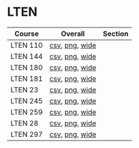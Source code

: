 # LTEN

| Course | Overall | Section |
| ------ | ------- | ------- |
| LTEN 110 | [csv](https://github.com/UCSD-Historical-Enrollment-Data/2024Spring/blob/main/overall/LTEN%20110.csv), [png](https://raw.githubusercontent.com/UCSD-Historical-Enrollment-Data/2024Spring/main/plot_overall/LTEN%20110.png), [wide](https://raw.githubusercontent.com/UCSD-Historical-Enrollment-Data/2024Spring/main/plot_overall_wide/LTEN%20110.png) |  |
| LTEN 144 | [csv](https://github.com/UCSD-Historical-Enrollment-Data/2024Spring/blob/main/overall/LTEN%20144.csv), [png](https://raw.githubusercontent.com/UCSD-Historical-Enrollment-Data/2024Spring/main/plot_overall/LTEN%20144.png), [wide](https://raw.githubusercontent.com/UCSD-Historical-Enrollment-Data/2024Spring/main/plot_overall_wide/LTEN%20144.png) |  |
| LTEN 180 | [csv](https://github.com/UCSD-Historical-Enrollment-Data/2024Spring/blob/main/overall/LTEN%20180.csv), [png](https://raw.githubusercontent.com/UCSD-Historical-Enrollment-Data/2024Spring/main/plot_overall/LTEN%20180.png), [wide](https://raw.githubusercontent.com/UCSD-Historical-Enrollment-Data/2024Spring/main/plot_overall_wide/LTEN%20180.png) |  |
| LTEN 181 | [csv](https://github.com/UCSD-Historical-Enrollment-Data/2024Spring/blob/main/overall/LTEN%20181.csv), [png](https://raw.githubusercontent.com/UCSD-Historical-Enrollment-Data/2024Spring/main/plot_overall/LTEN%20181.png), [wide](https://raw.githubusercontent.com/UCSD-Historical-Enrollment-Data/2024Spring/main/plot_overall_wide/LTEN%20181.png) |  |
| LTEN 23 | [csv](https://github.com/UCSD-Historical-Enrollment-Data/2024Spring/blob/main/overall/LTEN%2023.csv), [png](https://raw.githubusercontent.com/UCSD-Historical-Enrollment-Data/2024Spring/main/plot_overall/LTEN%2023.png), [wide](https://raw.githubusercontent.com/UCSD-Historical-Enrollment-Data/2024Spring/main/plot_overall_wide/LTEN%2023.png) |  |
| LTEN 245 | [csv](https://github.com/UCSD-Historical-Enrollment-Data/2024Spring/blob/main/overall/LTEN%20245.csv), [png](https://raw.githubusercontent.com/UCSD-Historical-Enrollment-Data/2024Spring/main/plot_overall/LTEN%20245.png), [wide](https://raw.githubusercontent.com/UCSD-Historical-Enrollment-Data/2024Spring/main/plot_overall_wide/LTEN%20245.png) |  |
| LTEN 259 | [csv](https://github.com/UCSD-Historical-Enrollment-Data/2024Spring/blob/main/overall/LTEN%20259.csv), [png](https://raw.githubusercontent.com/UCSD-Historical-Enrollment-Data/2024Spring/main/plot_overall/LTEN%20259.png), [wide](https://raw.githubusercontent.com/UCSD-Historical-Enrollment-Data/2024Spring/main/plot_overall_wide/LTEN%20259.png) |  |
| LTEN 28 | [csv](https://github.com/UCSD-Historical-Enrollment-Data/2024Spring/blob/main/overall/LTEN%2028.csv), [png](https://raw.githubusercontent.com/UCSD-Historical-Enrollment-Data/2024Spring/main/plot_overall/LTEN%2028.png), [wide](https://raw.githubusercontent.com/UCSD-Historical-Enrollment-Data/2024Spring/main/plot_overall_wide/LTEN%2028.png) |  |
| LTEN 297 | [csv](https://github.com/UCSD-Historical-Enrollment-Data/2024Spring/blob/main/overall/LTEN%20297.csv), [png](https://raw.githubusercontent.com/UCSD-Historical-Enrollment-Data/2024Spring/main/plot_overall/LTEN%20297.png), [wide](https://raw.githubusercontent.com/UCSD-Historical-Enrollment-Data/2024Spring/main/plot_overall_wide/LTEN%20297.png) |  |
